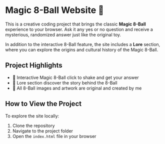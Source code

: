 # Magic 8-Ball Website 🎱

This is a creative coding project that brings the classic **Magic 8-Ball** experience to your browser. Ask it any yes or no question and receive a mysterious, randomized answer just like the original toy.

In addition to the interactive 8-Ball feature, the site includes a **Lore** section, where you can explore the origins and cultural history of the Magic 8-Ball.

## Project Highlights

- 🔮 Interactive Magic 8-Ball click to shake and get your answer  
- 📜 Lore section discover the story behind the 8-Ball  
- 🎨 All 8-Ball images and artwork are original and created by me

## How to View the Project

To explore the site locally:

1. Clone the repository  
2. Navigate to the project folder  
3. Open the `index.html` file in your browser

